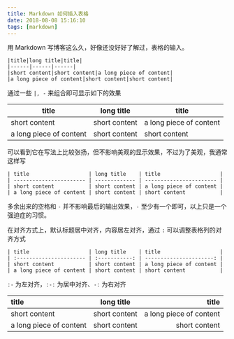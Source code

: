 ```yaml
---
title: Markdown 如何插入表格
date: 2018-08-08 15:16:10
tags: [markdown]
---
```


用 Markdown 写博客这么久，好像还没好好了解过，表格的输入。

<!-- more --><!-- toc -->

```
|title|long title|title|
|------|------|------|
|short content|short content|a long piece of content|
|a long piece of content|short content|short content|
```

通过一些 `|, -` 来组合即可显示如下的效果

|title|long title|title|
|------|------|------|
|short content|short content|a long piece of content|
|a long piece of content|short content|short content|

可以看到它在写法上比较张扬，但不影响美观的显示效果，不过为了美观，我通常这样写

```
| title                   | long title    | title                   |
| ----------------------- | ------------- | ----------------------- |
| short content           | short content | a long piece of content |
| a long piece of content | short content | short content           |

```

多余出来的空格和 `-` 并不影响最后的输出效果，`-` 至少有一个即可，以上只是一个强迫症的习惯。

在对齐方式上，默认标题居中对齐，内容居左对齐，通过 `:` 可以调整表格列的对齐方式

```
| title                   | long title    | title                   |
| :---------------------- | :-----------: | ----------------------: |
| short content           | short content | a long piece of content |
| a long piece of content | short content | short content           |
```

`:-` 为左对齐，`:-:` 为居中对齐、`-:` 为右对齐

| title                   | long title    | title                   |
| :---------------------- | :-----------: | ----------------------: |
| short content           | short content | a long piece of content |
| a long piece of content | short content | short content           |

